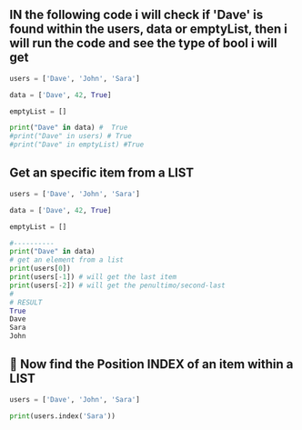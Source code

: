 ## IN the following code i will check if 'Dave' is found within the users, data or emptyList, then i will run the code and see the type of bool i will get

```python
users = ['Dave', 'John', 'Sara']

data = ['Dave', 42, True]

emptyList = []

print("Dave" in data) #  True
#print("Dave" in users) # True
#print("Dave" in emptyList) #True
```

## Get an specific item from a LIST

```python
users = ['Dave', 'John', 'Sara']

data = ['Dave', 42, True]

emptyList = []

#----------
print("Dave" in data)
# get an element from a list
print(users[0])
print(users[-1]) # will get the last item
print(users[-2]) # will get the penultimo/second-last
#
# RESULT
True
Dave
Sara
John
```

## 🍨 Now find the Position INDEX of an item within a LIST

```python
users = ['Dave', 'John', 'Sara']

print(users.index('Sara'))
```
